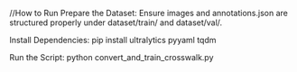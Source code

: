 //How to Run
Prepare the Dataset:
Ensure images and annotations.json are structured properly under dataset/train/ and dataset/val/.

Install Dependencies:
pip install ultralytics pyyaml tqdm

Run the Script:
python convert_and_train_crosswalk.py
